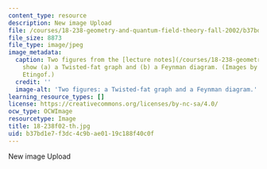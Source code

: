 ```yaml
---
content_type: resource
description: New image Upload
file: /courses/18-238-geometry-and-quantum-field-theory-fall-2002/b37bd1e7f3dc4c9bae0119c188f40c0f_18-238f02-th.jpg
file_size: 8873
file_type: image/jpeg
image_metadata:
  caption: Two figures from the [lecture notes](/courses/18-238-geometry-and-quantum-field-theory-fall-2002/pages/lecture-notes)
    show (a) a Twisted-fat graph and (b) a Feynman diagram. (Images by Prof. Pavel
    Etingof.)
  credit: ''
  image-alt: 'Two figures: a Twisted-fat graph and a Feynman diagram.'
learning_resource_types: []
license: https://creativecommons.org/licenses/by-nc-sa/4.0/
ocw_type: OCWImage
resourcetype: Image
title: 18-238f02-th.jpg
uid: b37bd1e7-f3dc-4c9b-ae01-19c188f40c0f
---
```

New image Upload